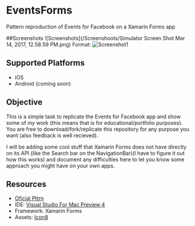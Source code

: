 # EventsForms
Pattern reproduction of Events for Facebook on a Xamarin Forms app

##Screenshots
![Screenshots](/Screenshoots/Simulator Screen Shot Mar 14, 2017, 12.58.59 PM.png)
Format: ![Screenshot1](url)

## Supported Platforms
* iOS
* Android (coming soon)

## Objective
This is a simple task to replicate the Events for Facebook app and show some of my work (this means that is for educational/portfolio purposes). You are free to download/fork/replicate this repository for any purpose you want (also feedback is well recieved).

I will be adding some cool stuff that Xamarin Forms does not have directly on its API (like the Search bar on the NavigationBar)(I have to figure it out how this works) and document any difficulties here to let you know some approach you might have on your own apps.

## Resources
* [Oficial Pttrn](https://pttrns.com/applications/577)
* IDE: [Visual Studio For Mac Preview 4](https://www.visualstudio.com/)
* Framework: Xamarin Forms
* Assets: [Icon8](https://icons8.com/)
